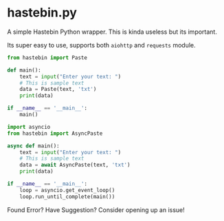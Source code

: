 # hastebin.py
A simple Hastebin Python wrapper. This is kinda useless but its important.

Its super easy to use, supports both `aiohttp` and `requests` module.
```python
from hastebin import Paste

def main():
    text = input("Enter your text: ")
    # This is sample text
    data = Paste(text, 'txt')
    print(data)

if __name__ == '__main__':
    main()
```
```python
import asyncio
from hastebin import AsyncPaste

async def main():
    text = input("Enter your text: ")
    # This is sample text
    data = await AsyncPaste(text, 'txt')
    print(data)

if __name__ == '__main__':
    loop = asyncio.get_event_loop()
    loop.run_until_complete(main())
```
Found Error? Have Suggestion? Consider opening up an issue!
